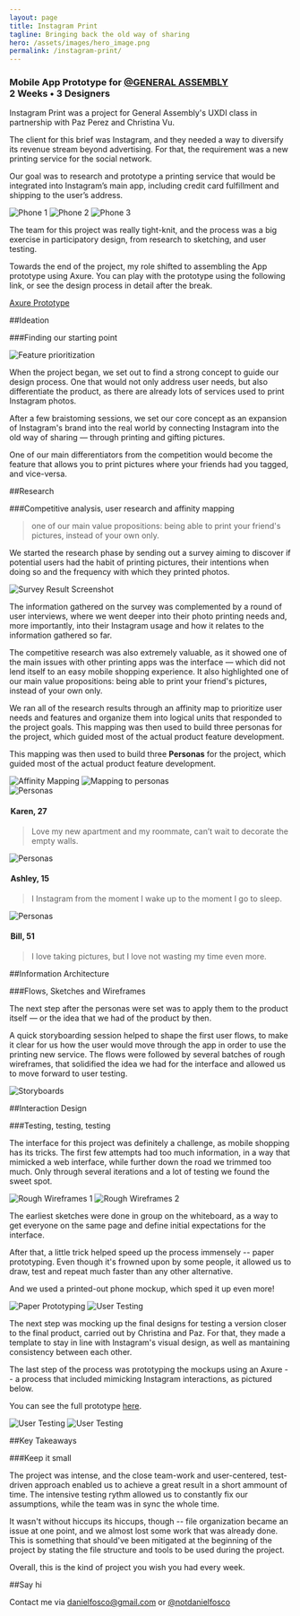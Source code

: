 ```yaml
---
layout: page
title: Instagram Print
tagline: Bringing back the old way of sharing
hero: /assets/images/hero_image.png
permalink: /instagram-print/
---
```

<h3>Mobile App Prototype for <a href="https://twitter.com/ga">@GENERAL ASSEMBLY</a><br>
2 Weeks • 3 Designers</h3>

Instagram Print was a project for General Assembly's UXDI class in partnership with Paz Perez and Christina Vu.

The client for this brief was Instagram, and they needed a way to diversify its revenue stream beyond advertising. For that, the requirement was a new printing service for the social network.

Our goal was to research and prototype a printing service that would be integrated into Instagram’s main app, including credit card fulfillment and shipping to the user’s address.

<img src="http://i.imgur.com/CJkRjL6.png" alt="Phone 1" class="img-4col">

<img src="http://i.imgur.com/CJkRjL6.png" alt="Phone 2" class="img-4col">

<img src="http://i.imgur.com/CJkRjL6.png" alt="Phone 3" class="img-4col">

The team for this project was really tight-knit, and the process was a big exercise in participatory design, from research to sketching, and user testing.

Towards the end of the project, my role shifted to assembling the App prototype using Axure. You can play with the prototype using the following link, or see the design process in detail after the break.

<div class="btn"><a href="http://y9d00x.axshare.com/home_feed.html">Axure Prototype</a></div>

##Ideation

###Finding our starting point

<img src="http://i.imgur.com/CJkRjL6.png" alt="Feature prioritization" class="img-6col">

When the project began, we set out to find a strong concept to guide our design process. One that would not only address user needs, but also differentiate the product, as there are already lots of services used to print Instagram photos.

After a few braistoming sessions, we set our core concept as an expansion of Instagram's brand into the real world by connecting Instagram into the old way of sharing — through printing and gifting pictures.

One of our main differentiators from the competition would become the feature that allows you to print pictures where your friends had you tagged, and vice-versa.

##Research

###Competitive analysis, user research and affinity mapping

> one of our main value propositions: being able to print your friend's pictures, instead of your own only.

We started the research phase by sending out a survey aiming to discover if potential users had the habit of printing pictures, their intentions when doing so and the frequency with which they printed photos.

<img src="http://i.imgur.com/CJkRjL6.png" alt="Survey Result Screenshot" class="img-4col">

The information gathered on the survey was complemented by a round of user interviews, where we went deeper into their photo printing needs and, more importantly, into their Instagram usage and how it relates to the information gathered so far.

The competitive research was also extremely valuable, as it showed one of the main issues with other printing apps was the interface — which did not lend itself to an easy mobile shopping experience. It also highlighted one of our main value propositions: being able to print your friend's pictures, instead of your own only.

We ran all of the research results through an affinity map to prioritize user needs and features and organize them into logical units that responded to the project goals. This mapping was then used to build three personas for the project, which guided most of the actual product feature development.

This mapping was then used to build three **Personas** for the project, which guided most of the actual product feature development.

<img src="http://i.imgur.com/CJkRjL6.png" alt="Affinity Mapping" class="img-4col">
<img src="http://i.imgur.com/CJkRjL6.png" alt="Mapping to personas" class="img-2col">

<section class="persona">
<img src="http://i.imgur.com/CJkRjL6.png" alt="Personas" class="avatar-2col">
<legend><h4>Karen, 27</h4></legend>
<blockquote>Love my new apartment and my roommate, can’t wait to decorate the empty walls.
</blockquote>
</section>

<section class="persona">
<img src="http://i.imgur.com/CJkRjL6.png" alt="Personas" class="avatar-2col">
<legend><h4>Ashley, 15</h4></legend>
<blockquote>I Instagram from the moment I wake up to the moment I go to sleep.
</blockquote>
</section>

<section class="persona">
<img src="http://i.imgur.com/CJkRjL6.png" alt="Personas" class="avatar-2col">
<legend><h4>Bill, 51</h4></legend>
<blockquote>I love taking pictures, but I love not wasting my time even more.
</blockquote>
</section>

##Information Architecture

###Flows, Sketches and Wireframes

The next step after the personas were set was to apply them to the product itself — or the idea that we had of the product by then. 

A quick storyboarding session helped to shape the first user flows, to make it clear for us how the user would move through the app in order to use the printing new service. The flows were followed by several batches of rough wireframes, that solidified the idea we had for the interface and allowed us to move forward to user testing.

<img src="http://i.imgur.com/CJkRjL6.png" alt="Storyboards" class="img-6col">

##Interaction Design

###Testing, testing, testing

The interface for this project was definitely a challenge, as mobile shopping has its tricks. The first few attempts had too much information, in a way that mimicked a web interface, while further down the road we trimmed too much. Only through several iterations and a lot of testing we found the sweet spot.

<img src="http://i.imgur.com/CJkRjL6.png" alt="Rough Wireframes 1" class="img-3col">
<img src="http://i.imgur.com/CJkRjL6.png" alt="Rough Wireframes 2" class="img-3col">

The earliest sketches were done in group on the whiteboard, as a way to get everyone on the same page and define initial expectations for the interface.

After that, a little trick helped speed up the process immensely -- paper prototyping. Even though it's frowned upon by some people, it allowed us to draw, test and repeat much faster than any other alternative.

And we used a printed-out phone mockup, which sped it up even more!

<img src="http://i.imgur.com/CJkRjL6.png" alt="Paper Prototyping" class="img-3col">
<img src="http://i.imgur.com/CJkRjL6.png" alt="User Testing" class="img-3col">

The next step was mocking up the final designs for testing a version closer to the final product, carried out by Christina and Paz. For that, they made a template to stay in line with Instagram's visual design, as well as mantaining consistency between each other.

The last step of the process was prototyping the mockups using an Axure -- a process that included mimicking Instagram interactions, as pictured below.

You can see the full prototype [here](http://y9d00x.axshare.com/#c=2).

<img src="http://i.imgur.com/CJkRjL6.png" alt="User Testing" class="axgif">

<img src="http://i.imgur.com/CJkRjL6.png" alt="User Testing" class="axgif">

##Key Takeaways

###Keep it small

The project was intense, and the close team-work and user-centered, test-driven approach enabled us to achieve a great result in a short ammount of time. The intensive testing rythm allowed us to constantly fix our assumptions, while the team was in sync the whole time. 

It wasn't without hiccups its hiccups, though -- file organization became an issue at one point, and we almost lost some work that was already done. This is something that should've been mitigated at the beginning of the project by stating the file structure and tools to be used during the project.

Overall, this is the kind of project you wish you had every week.

##Say hi

Contact me via <a href="mailto:danielfosco@gmail.com" target="_blank">danielfosco@gmail.com</a> or <a href="https://www.twitter.com/notdanielfosco" target="_blank">@notdanielfosco</a>